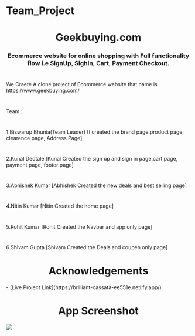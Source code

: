 # Team_Project


<h1 align="center">Geekbuying.com</h1>
<h3 align="center">Ecommerce website for online shopping with Full functionality flow i.e SignUp, SighIn, Cart, Payment Checkout.</h3>
<h1></h1>
We Craete A clone project of Ecommerce website that name is https://www.geekbuying.com/
<h1></h1>
Team :
<h1></h1>
1.Biswarup Bhunia(Team Leader) [I created the brand page,product page, clearence page, Address Page]
<h1></h1>
2.Kunal Deotale [Kunal Created the sign up and sign in page,cart page, payment page, footer page]
<h1></h1>
3.Abhishek Kumar [Abhishek Created the new deals and best selling page]
<h1></h1>
4.Nitin Kumar [Nitin Created the home page]
<h1></h1>
5.Rohit Kumar [Rohit Created the Navbar and app only page]
<h1></h1>
6.Shivam Gupta [Shivam Created the Deals and coupen only page]


<h1 align="center">Acknowledgements</h1>
- [Live Project Link](https://brilliant-cassata-ee551e.netlify.app/)

<h1 align="center">App Screenshot</h1>
<img src="https://i.ibb.co/2yNRGtG/Screenshot-73.png"></img>
